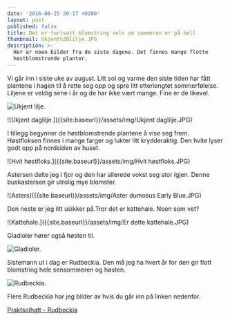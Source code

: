 ```yaml
---
date: '2016-08-25 20:17 +0200'
layout: post
published: false
title: Det er fortsatt blomstring selv om sommeren er på hell
thumbnail: Ukjent%20lilje.JPG
description: >-
  Her er noen bilder fra de siste dagene. Det finnes mange flotte
  høstblomstrende planter.
---
```


Vi går inn i siste uke av august. Litt sol og varme den siste tiden har fått plantene i hagen til å rette seg opp og spre litt etterlengtet sommerfølelse. Liljene er veldig sene i år og de har ikke vært mange. Fine er de likevel.

![Ukjent lilje.]({{site.baseurl}}/assets/img/Ukjent%20lilje.JPG)

![Ukjent daglilje.]({{site.baseurl}}/assets/img/Ukjent daglilje.JPG)

<!--more-->

I tillegg begynner de høstblomstrende plantene å vise seg frem. Høstfloksen finnes i mange farger og lukter litt krydderaktig. Den hvite lyser godt opp på nordsiden av huset.

![Hvit høstfloks.]({{site.baseurl}}/assets/img/Hvit høstfloks.JPG)

Astersen delte jeg i fjor og den har allerede vokst seg stor igjen. Denne buskastersen gir utrolig mye blomster. 

![Asters]({{site.baseurl}}/assets/img/Aster dumosus Early Blue.JPG)

Den neste er jeg litt usikker på.Tror det er kattehale. Noen som vet?

![Kattehale.]({{site.baseurl}}/assets/img/Er dette kattehale.JPG)

Gladioler hører også høsten til. 

![Gladioler.]({{site.baseurl}}/assets/img/Gladioler.JPG)

Sistemann ut i dag er Rudbeckia. Den må jeg ha hvert år for den gir flott blomstring hele sensommeren og høsten.

![Rudbeckia.]({{site.baseurl}}/assets/img/Rudbeckia.JPG)

Flere Rudbeckia har jeg bilder av hvis du går inn på linken nedenfor.

[Praktsolhatt - Rudbeckia](http://heimstaden.no/2016/02/01/rudbeckia-praktsolhatt.html)
